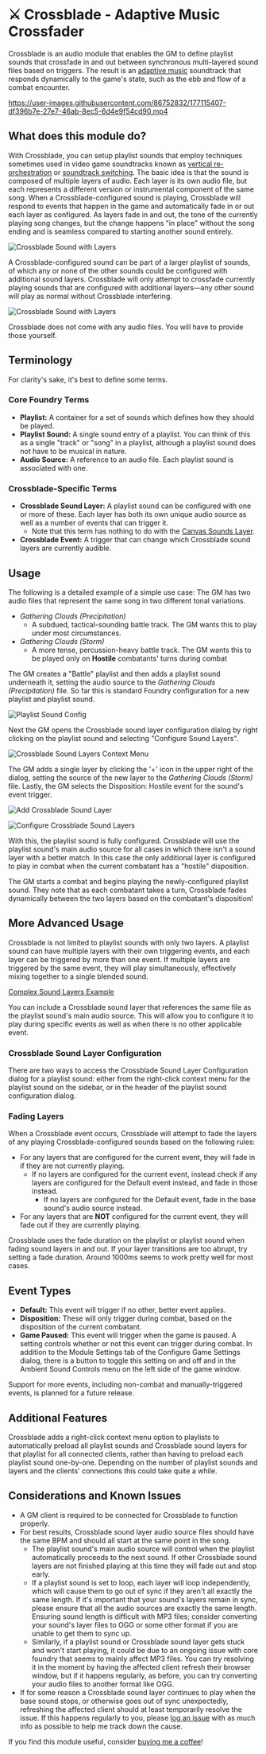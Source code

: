 # ⚔ Crossblade - Adaptive Music Crossfader
Crossblade is an audio module that enables the GM to define playlist sounds that crossfade in and out between synchronous multi-layered sound files based on triggers. The result is an [adaptive music](https://en.wikipedia.org/wiki/Adaptive_music) soundtrack that responds dynamically to the game's state, such as the ebb and flow of a combat encounter.

https://user-images.githubusercontent.com/86752832/177115407-df396b7e-27e7-46ab-8ec5-6d4e9f54cd90.mp4

## What does this module do?
With Crossblade, you can setup playlist sounds that employ techniques sometimes used in video game soundtracks known as [vertical re-orchestration](https://en.wikipedia.org/wiki/Adaptive_music#Horizontal_and_vertical_techniques) or [soundtrack switching](https://en.wikipedia.org/wiki/Adaptive_music#Soundtrack_switching). The basic idea is that the sound is composed of multiple layers of audio. Each layer is its own audio file, but each represents a different version or instrumental component of the same song. When a Crossblade-configured sound is playing, Crossblade will respond to events that happen in the game and automatically fade in or out each layer as configured. As layers fade in and out, the tone of the currently playing song changes, but the change happens "in place" without the song ending and is seamless compared to starting another sound entirely.

![Crossblade Sound with Layers](https://github.com/Elemental-Re/crossblade/blob/main/project_assets/readme/Sound%20Diagram.webp?raw=true "Crossblade Sound with Layers")

A Crossblade-configured sound can be part of a larger playlist of sounds, of which any or none of the other sounds could be configured with additional sound layers. Crossblade will only attempt to crossfade currently playing sounds that are configured with additional layers—any other sound will play as normal without Crossblade interfering.

![Crossblade Sound with Layers](https://github.com/Elemental-Re/crossblade/blob/main/project_assets/readme/Playlist%20Diagram.webp?raw=true "Playlist with Mixed Sounds")

Crossblade does not come with any audio files. You will have to provide those yourself.

## Terminology
For clarity's sake, it's best to define some terms.
### Core Foundry Terms
* **Playlist:** A container for a set of sounds which defines how they should be played.
* **Playlist Sound:** A single sound entry of a playlist. You can think of this as a single "track" or "song" in a playlist, although a playlist sound does not have to be musical in nature.
* **Audio Source:** A reference to an audio file. Each playlist sound is associated with one.

### Crossblade-Specific Terms
* **Crossblade Sound Layer:** A playlist sound can be configured with one or more of these. Each layer has both its own unique audio source as well as a number of events that can trigger it. 
    * Note that this term has nothing to do with the [Canvas Sounds Layer](https://foundryvtt.com/article/canvas-layers/).
* **Crossblade Event:** A trigger that can change which Crossblade sound layers are currently audible.

## Usage
The following is a detailed example of a simple use case: The GM has two audio files that represent the same song in two different tonal variations.
* *Gathering Clouds (Precipitation)*
    * A subdued, tactical-sounding battle track. The GM wants this to play under most circumstances. 
* *Gathering Clouds (Storm)*
    * A more tense, percussion-heavy battle track. The GM wants this to be played only on **Hostile** combatants' turns during combat

The GM creates a "Battle" playlist and then adds a playlist sound underneath it, setting the audio source to the *Gathering Clouds (Precipitation)* file. So far this is standard Foundry configuration for a new playlist and playlist sound.

![Playlist Sound Config](https://github.com/Elemental-Re/crossblade/blob/main/project_assets/readme/Playlist%20Sound%20Config.webp?raw=true "Playlist Sound Configuration")

Next the GM opens the Crossblade sound layer configuration dialog by right clicking on the playlist sound and selecting "Configure Sound Layers".

![Crossblade Sound Layers Context Menu](https://github.com/Elemental-Re/crossblade/blob/main/project_assets/readme/Context%20Menu.webp?raw=true "Crossblade Sound Layers Context Menu")

The GM adds a single layer by clicking the '+' icon in the upper right of the dialog, setting the source of the new layer to the *Gathering Clouds (Storm)* file. Lastly, the GM selects the Disposition: Hostile event for the sound's event trigger.

![Add Crossblade Sound Layer](https://github.com/Elemental-Re/crossblade/blob/main/project_assets/readme/Add%20Sound%20Layer.webp?raw=true "Add Crossblade Sound Layer")

![Configure Crossblade Sound Layers](https://github.com/Elemental-Re/crossblade/blob/main/project_assets/readme/Configure%20Sound%20Layers.webp?raw=true "Configure Crossblade Sound Layers")

With this, the playlist sound is fully configured. Crossblade will use the playlist sound's main audio source for all cases in which there isn't a sound layer with a better match. In this case the only additional layer is configured to play in combat when the current combatant has a "hostile" disposition.

The GM starts a combat and begins playing the newly-configured playlist sound. They note that as each combatant takes a turn, Crossblade fades dynamically between the two layers based on the combatant's disposition!

## More Advanced Usage
Crossblade is not limited to playlist sounds with only two layers. A playlist sound can have multiple layers with their own triggering events, and each layer can be triggered by more than one event. If multiple layers are triggered by the same event, they will play simultaneously, effectively mixing together to a single blended sound.

[Complex Sound Layers Example](https://github.com/Elemental-Re/crossblade/blob/main/project_assets/readme/Complex%20Sound%20Layers.webp?raw=true)

You can include a Crossblade sound layer that references the same file as the playlist sound's main audio source. This will allow you to configure it to play during specific events as well as when there is no other applicable event.


### Crossblade Sound Layer Configuration
There are two ways to access the Crossblade Sound Layer Configuration dialog for a playlist sound: either from the right-click context menu for the playlist sound on the sidebar, or in the header of the playlist sound configuration dialog.

### Fading Layers
When a Crossblade event occurs, Crossblade will attempt to fade the layers of any playing Crossblade-configured sounds based on the following rules:
* For any layers that are configured for the current event, they will fade in if they are not currently playing.
    * If no layers are configured for the current event, instead check if any layers are configured for the Default event instead, and fade in those instead.
        * If no layers are configured for the Default event, fade in the base sound's audio source instead.
* For any layers that are **NOT** configured for the current event, they will fade out if they are currently playing.

Crossblade uses the fade duration on the playlist or playlist sound when fading sound layers in and out. If your layer transitions are too abrupt, try setting a fade duration. Around 1000ms seems to work pretty well for most cases. 

## Event Types
* **Default:** This event will trigger if no other, better event applies.
* **Disposition:** These will only trigger during combat, based on the disposition of the current combatant.
* **Game Paused:** This event will trigger when the game is paused. A setting controls whether or not this event can trigger during combat. In addition to the Module Settings tab of the Configure Game Settings dialog, there is a button to toggle this setting on and off and in the Ambient Sound Controls menu on the left side of the game window.

Support for more events, including non-combat and manually-triggered events, is planned for a future release.

## Additional Features
Crossblade adds a right-click context menu option to playlists to automatically preload all playlist sounds and Crossblade sound layers for that playlist for all connected clients, rather than having to preload each playlist sound one-by-one. Depending on the number of playlist sounds and layers and the clients' connections this could take quite a while.

## Considerations and Known Issues
* A GM client is required to be connected for Crossblade to function properly.
* For best results, Crossblade sound layer audio source files should have the same BPM and should all start at the same point in the song.
    * The playlist sound's main audio source will control when the playlist automatically proceeds to the next sound. If other Crossblade sound layers are not finished playing at this time they will fade out and stop early.
    * If a playlist sound is set to loop, each layer will loop independently, which will cause them to go out of sync if they aren't all exactly the same length. If it's important that your sound's layers remain in sync, please ensure that all the audio sources are exactly the same length. Ensuring sound length is difficult with MP3 files; consider converting your sound's layer files to OGG or some other format if you are unable to get them to sync up.
    * Similarly, if a playlist sound or Crossblade sound layer gets stuck and won't start playing, it could be due to an ongoing issue with core foundry that seems to mainly affect MP3 files. You can try resolving it in the moment by having the affected client refresh their browser window, but if it happens regularly, as before, you can try converting your audio files to another format like OGG.
* If for some reason a Crossblade sound layer continues to play when the base sound stops, or otherwise goes out of sync unexpectedly, refreshing the affected client should at least temporarily resolve the issue. If this happens regularly to you, please [log an issue](https://github.com/Elemental-Re/crossblade/issues) with as much info as possible to help me track down the cause.

If you find this module useful, consider [buying me a coffee](https://ko-fi.com/element_re "Buy me a coffee!")!
